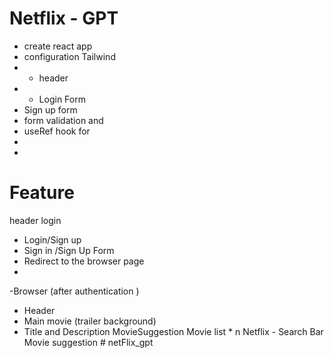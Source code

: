 # Netflix - GPT 
- create react app 
- configuration Tailwind
- - header 
- - Login Form 
- Sign up form 
- form validation and 
- useRef hook for 
- 
- 
# Feature 
header 
login 
- Login/Sign up 
-  Sign in /Sign Up Form 
- Redirect to the browser page 
- 
-Browser (after authentication ) 
 - Header 
 - Main movie (trailer background)
 - Title and Description 
 MovieSuggestion 
Movie list * n 
Netflix - 
Search Bar 
Movie suggestion #   n e t F l i x _ g p t  
 